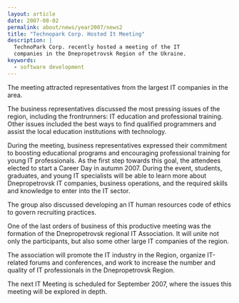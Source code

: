 ```yaml
---
layout: article
date: 2007-08-02
permalink: about/news/year2007/news2
title: "Technopark Corp. Hosted It Meeting"
description: |
  TechnoPark Corp. recently hosted a meeting of the IT
  companies in the Dnepropetrovsk Region of the Ukraine.
keywords:
  - software development
---
```


The meeting attracted representatives from the largest IT companies in the area.

The business representatives discussed the most pressing issues of the region, including the 
frontrunners: IT education and professional training. Other issues included the best ways to find 
qualified programmers and assist the local education institutions with technology.

During the meeting, business representatives expressed their commitment to boosting educational 
programs and encouraging professional training for young IT professionals. As the first step towards 
this goal, the attendees elected to start a Career Day in autumn 2007. During the event, students, 
graduates, and young IT specialists will be able to learn more about Dnepropetrovsk IT companies, 
business operations, and the required skills and knowledge to enter into the IT sector.

The group also discussed developing an IT human resources code of ethics to govern recruiting practices.

One of the last orders of business of this productive meeting was the formation of the 
Dnepropetrovsk regional IT Association. It will unite not only the participants, but also some other 
large IT companies of the region.

The association will promote the IT industry in the Region, organize IT-related forums and 
conferences, and work to increase the number and quality of IT professionals in the Dnepropetrovsk Region.

The next IT Meeting is scheduled for September 2007, where the issues this meeting will be explored 
in depth.
